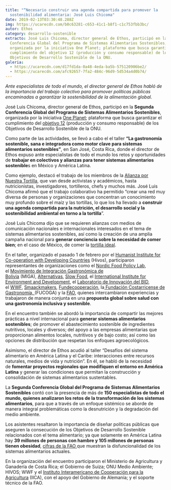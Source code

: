 ```yaml
---
title: "“Necesario construir una agenda compartida para promover la
  sostenibilidad alimentaria: José Luis Chicoma"
date: 2019-02-13T03:30:48.288Z
img: https://ucarecdn.com/b0c63281-c653-41c1-b8f1-c1c753fbb3bc/
autor: Ethos
category: desarrollo-sostenible
extracto: José Luis Chicoma, director general de Ethos, participó en la Segunda
  Conferencia Global del Programa de Sistemas Alimentarios Sostenibles,
  organizada por la iniciativa One Planet; plataforma que busca garantizar el
  cumplimiento del objetivo 12 (producción y consumo responsable) de los
  Objetivos de Desarrollo Sostenible de la ONU.
galeria:
  - https://ucarecdn.com/d17fd1da-0a48-4eda-ba5b-575120906be2/
  - https://ucarecdn.com/afc92657-7fa2-484c-96d9-5d534a4d0b74/
---
```

*Ante especialistas de todo el mundo, el director general de Ethos habló de la importancia del trabajo colectivo para promover políticas públicas encaminadas a garantizar la sostenibilidad de la alimentación global.*

José Luis Chicoma, director general de Ethos, participó en la **Segunda Conferencia Global del Programa de Sistemas Alimentarios Sostenibles**, organizada por la iniciativa [One Planet](http://www.oneplanetnetwork.org/who-we-are); plataforma que busca garantizar el cumplimiento del [objetivo 12](http://www.undp.org/content/undp/es/home/sustainable-development-goals/goal-12-responsible-consumption-and-production.html) (producción y consumo responsable) de los Objetivos de Desarrollo Sostenible de la ONU.

Como parte de las actividades, se llevó a cabo el el taller **“La gastronomía sostenible, sana e integradora como motor clave para sistemas alimentarios sostenibles”**, en San José, Costa Rica, donde el director de Ethos expuso ante especialistas de todo el mundo los retos y oportunidades de **trabajar en colectivos y alianzas para tener sistemas alimentarios sostenible**s en México y América Latina. 

Como ejemplo, destacó el trabajo de los miembros de la [Alianza por Nuestra Tortilla](https://alianzapornuestratortilla.com/), que van desde activistas y académicos, hasta nutricionistas, investigadores, tortilleros, chefs y muchos más. José Luis Chicoma afirmó que el trabajo colaborativo ha permitido “crear una red muy diversa de personas y organizaciones que concentran un conocimiento muy profundo sobre el maíz y las tortillas, lo que los ha llevado a **construir una agenda compartida para la nutrición, el desarrollo social y la sostenibilidad ambiental en torno a la tortilla**”.

José Luis Chicoma dijo que se requieren alianzas con medios de comunicación nacionales e internacionales interesados en el tema de sistemas alimentarios sostenibles, así como la creación de una amplia campaña nacional para **generar conciencia sobre la necesidad de comer bien**; en el caso de México, de comer la [tortilla ideal](https://www.animalpolitico.com/blogueros-blog-invitado/2019/01/08/que-tortillas-le-deberian-gustar-al-presidente/).

En el taller, organizado el pasado 1 de febrero por el [Humanist Institute for Co-operation with Developing Countries](https://www.hivos.org/) (Hivos), participaron representantes de organizaciones como el [Nordic Food Policy Lab](https://www.norden.org/en/nordic-food-policy-lab), el [Movimiento de Integración Gastronómica de Bolivia](http://www.diversidadbioculturalyterritorios.org/pg.base.php?id=41&lang=es) (MIGA), [Alternativas](http://alternativascc.org/), [Slow Food](https://www.slowfood.com/es/), el [International Institute for Environment and Development](https://www.iied.org/), el [Laboratorio de Innovación del BID](http://www.bidinnovacion.org/es/), el [WWF](https://www.worldwildlife.org/), [Smaackmakers](https://smaackmakers.nl/), [Fundecooperación](https://fundecooperacion.org/), la[ Fundación Costarricense de Gastronomía, ](https://www.gastronomiaesencial.com/)(FUCOGA) y la [FAO](http://www.fao.org/home/es/), quienes intercambiaron experiencias y trabajaron de manera conjunta en una **propuesta global sobre salud con una gastronomía inclusiva y sostenible**.

En el encuentro también se abordó la importancia de compartir las mejores prácticas a nivel internacional para **generar sistemas alimentarios sostenibles**; de promover el abastecimiento sostenible de ingredientes nutritivos, locales y diversos; del apoyo a las empresas alimentarias que proporcionan alimentos locales, nutritivos y de bajo costo; así como las opciones de distribución que respetan los enfoques agroecológicos.

Asimismo, el director de Ethos acudió al taller “Desafíos del sistema alimentario en América Latina y el Caribe: interacciones entre recursos naturales, medios de vida y nutrición”. En él, se habló de la necesidad de **fomentar proyectos regionales que modifiquen el entorno en América Latina** y generar las condiciones que permitan la construcción y consolidación de sistemas alimentarios sustentables.

La **Segunda Conferencia Global del Programa de Sistemas Alimentarios Sostenibles** contó con la presencia de más de **150 especialistas de todo el mundo, quienes analizaron los retos de la transformación de los sistemas alimentarios**, para que a través de un enfoque sistémico se aborde de manera integral problemáticas como la desnutrición y la degradación del medio ambiente.

Los asistentes resaltaron la importancia de diseñar políticas públicas que aseguren la consecución de los Objetivos de Desarrollo Sostenible relacionados con el tema alimentario; ya que solamente en América Latina hay **39 millones de personas con hambre y 105 millones de personas tienen obesidad**, [cifras de la FAO ](http://www.fao.org/americas/noticias/ver/es/c/1152160/)que muestran la disfuncionalidad de los sistemas alimentarios actuales. 

En la organización del encuentro participaron el Ministerio de Agricultura y Ganadería de Costa Rica; el Gobierno de Suiza; ONU Medio Ambiente; HIVOS; WWF y el [Instituto Interamericano de Cooperación para la Agricultura](http://www.iica.int/es) (IICA), con el apoyo del Gobierno de Alemania; y el soporte técnico de la FAO.